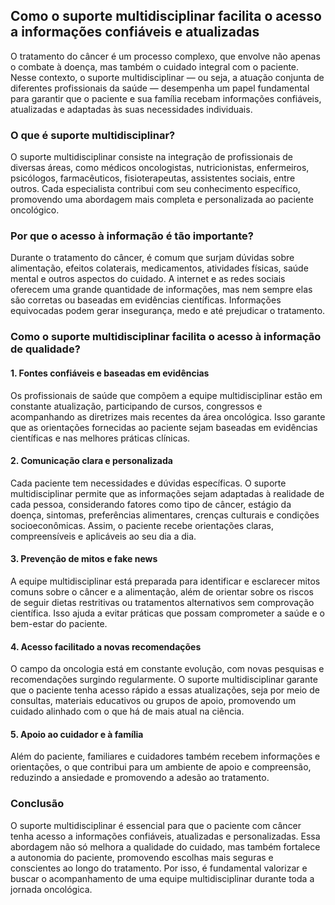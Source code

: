 ## Como o suporte multidisciplinar facilita o acesso a informações confiáveis e atualizadas

O tratamento do câncer é um processo complexo, que envolve não apenas o combate à doença, mas também o cuidado integral com o paciente. Nesse contexto, o suporte multidisciplinar — ou seja, a atuação conjunta de diferentes profissionais da saúde — desempenha um papel fundamental para garantir que o paciente e sua família recebam informações confiáveis, atualizadas e adaptadas às suas necessidades individuais.

### O que é suporte multidisciplinar?

O suporte multidisciplinar consiste na integração de profissionais de diversas áreas, como médicos oncologistas, nutricionistas, enfermeiros, psicólogos, farmacêuticos, fisioterapeutas, assistentes sociais, entre outros. Cada especialista contribui com seu conhecimento específico, promovendo uma abordagem mais completa e personalizada ao paciente oncológico.

### Por que o acesso à informação é tão importante?

Durante o tratamento do câncer, é comum que surjam dúvidas sobre alimentação, efeitos colaterais, medicamentos, atividades físicas, saúde mental e outros aspectos do cuidado. A internet e as redes sociais oferecem uma grande quantidade de informações, mas nem sempre elas são corretas ou baseadas em evidências científicas. Informações equivocadas podem gerar insegurança, medo e até prejudicar o tratamento.

### Como o suporte multidisciplinar facilita o acesso à informação de qualidade?

#### 1. **Fontes confiáveis e baseadas em evidências**

Os profissionais de saúde que compõem a equipe multidisciplinar estão em constante atualização, participando de cursos, congressos e acompanhando as diretrizes mais recentes da área oncológica. Isso garante que as orientações fornecidas ao paciente sejam baseadas em evidências científicas e nas melhores práticas clínicas.

#### 2. **Comunicação clara e personalizada**

Cada paciente tem necessidades e dúvidas específicas. O suporte multidisciplinar permite que as informações sejam adaptadas à realidade de cada pessoa, considerando fatores como tipo de câncer, estágio da doença, sintomas, preferências alimentares, crenças culturais e condições socioeconômicas. Assim, o paciente recebe orientações claras, compreensíveis e aplicáveis ao seu dia a dia.

#### 3. **Prevenção de mitos e fake news**

A equipe multidisciplinar está preparada para identificar e esclarecer mitos comuns sobre o câncer e a alimentação, além de orientar sobre os riscos de seguir dietas restritivas ou tratamentos alternativos sem comprovação científica. Isso ajuda a evitar práticas que possam comprometer a saúde e o bem-estar do paciente.

#### 4. **Acesso facilitado a novas recomendações**

O campo da oncologia está em constante evolução, com novas pesquisas e recomendações surgindo regularmente. O suporte multidisciplinar garante que o paciente tenha acesso rápido a essas atualizações, seja por meio de consultas, materiais educativos ou grupos de apoio, promovendo um cuidado alinhado com o que há de mais atual na ciência.

#### 5. **Apoio ao cuidador e à família**

Além do paciente, familiares e cuidadores também recebem informações e orientações, o que contribui para um ambiente de apoio e compreensão, reduzindo a ansiedade e promovendo a adesão ao tratamento.

### Conclusão

O suporte multidisciplinar é essencial para que o paciente com câncer tenha acesso a informações confiáveis, atualizadas e personalizadas. Essa abordagem não só melhora a qualidade do cuidado, mas também fortalece a autonomia do paciente, promovendo escolhas mais seguras e conscientes ao longo do tratamento. Por isso, é fundamental valorizar e buscar o acompanhamento de uma equipe multidisciplinar durante toda a jornada oncológica.